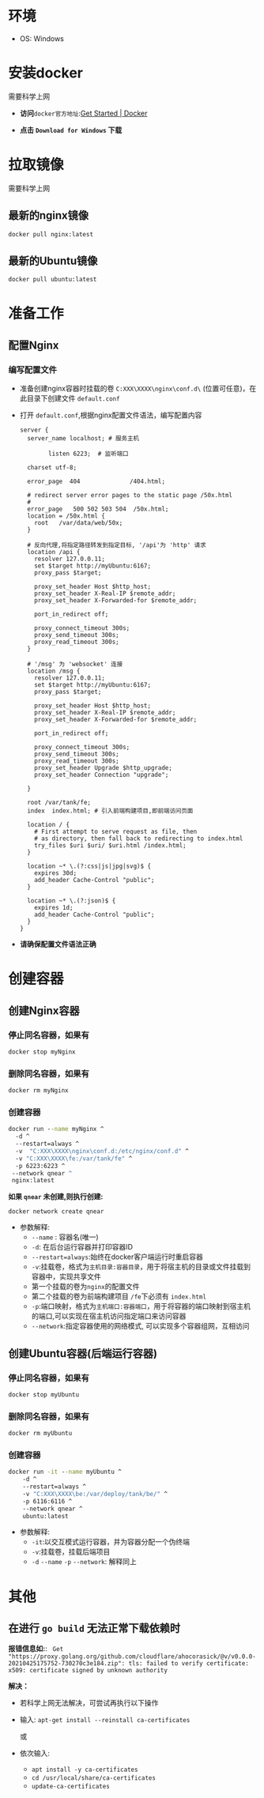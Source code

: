 # 环境

- OS: Windows

# 安装docker

需要科学上网

- **访问**`docker官方地址`:[Get Started | Docker](https://www.docker.com/get-started/)

- **点击  `Download for Windows` 下载**

# 拉取镜像

需要科学上网

## 最新的nginx镜像

```bat
docker pull nginx:latest
```

## 最新的Ubuntu镜像

```bat
docker pull ubuntu:latest
```



# 准备工作

## 配置Nginx

### 编写配置文件

- 准备创建nginx容器时挂载的卷 `C:XXX\XXXX\nginx\conf.d\` (位置可任意)，在此目录下创建文件 `default.conf` 

- 打开 `default.conf`,根据nginx配置文件语法，编写配置内容

  ```nginx
  server {
    server_name localhost; # 服务主机
  
          listen 6223;  # 监听端口
  
    charset utf-8;
  
    error_page  404              /404.html;
  
    # redirect server error pages to the static page /50x.html
    #
    error_page   500 502 503 504  /50x.html;
    location = /50x.html {
      root   /var/data/web/50x;
    }
  	
    # 反向代理,将指定路径转发到指定目标, '/api'为 'http' 请求
    location /api {
      resolver 127.0.0.11;
      set $target http://myUbuntu:6167;
      proxy_pass $target;
  
      proxy_set_header Host $http_host;
      proxy_set_header X-Real-IP $remote_addr;
      proxy_set_header X-Forwarded-for $remote_addr;
  
      port_in_redirect off;
  
      proxy_connect_timeout 300s;
      proxy_send_timeout 300s;
      proxy_read_timeout 300s;
    }
  	
    # '/msg' 为 'websocket' 连接
    location /msg {
      resolver 127.0.0.11;
      set $target http://myUbuntu:6167;
      proxy_pass $target;
      
      proxy_set_header Host $http_host;
      proxy_set_header X-Real-IP $remote_addr;
      proxy_set_header X-Forwarded-for $remote_addr;
  
      port_in_redirect off;
  
      proxy_connect_timeout 300s;
      proxy_send_timeout 300s;
      proxy_read_timeout 300s;
      proxy_set_header Upgrade $http_upgrade;
      proxy_set_header Connection "upgrade";
  
    }
  
    root /var/tank/fe;
    index  index.html; # 引入前端构建项目,即前端访问页面
  
    location / {
      # First attempt to serve request as file, then
      # as directory, then fall back to redirecting to index.html
      try_files $uri $uri/ $uri.html /index.html;
    }
  
    location ~* \.(?:css|js|jpg|svg)$ {
      expires 30d;
      add_header Cache-Control "public";
    }
  
    location ~* \.(?:json)$ {
      expires 1d;
      add_header Cache-Control "public";
    }
  }
  
  ```

- **请确保配置文件语法正确**

# 创建容器

## 创建Nginx容器

### 停止同名容器，如果有

```bat
docker stop myNginx
```

### 删除同名容器，如果有

```bat
docker rm myNginx
```

### 创建容器

```bat
docker run --name myNginx ^
  -d ^
  --restart=always ^
  -v  "C:XXX\XXXX\nginx\conf.d:/etc/nginx/conf.d" ^
  -v "C:XXX\XXXX\fe:/var/tank/fe" ^
  -p 6223:6223 ^
 --network qnear ^ 
 nginx:latest
```

**如果 `qnear` 未创建,则执行创建:**

```
docker network create qnear
```

- 参数解释:
  - `--name` : 容器名(唯一)
  - `-d`: 在后台运行容器并打印容器ID
  - `--restart=always`:始终在docker客户端运行时重启容器
  -  `-v`:挂载卷，格式为`主机目录:容器目录`，用于将宿主机的目录或文件挂载到容器中，实现共享文件
    - 第一个挂载的卷为`nginx`的配置文件
    - 第二个挂载的卷为前端构建项目 `/fe`下必须有 `index.html`
  - `-p`:端口映射，格式为`主机端口:容器端口`，用于将容器的端口映射到宿主机的端口,可以实现在宿主机访问指定端口来访问容器
  - `--network`:指定容器使用的网络模式, 可以实现多个容器组网，互相访问

## 创建Ubuntu容器(后端运行容器)

### 停止同名容器，如果有

```bat
docker stop myUbuntu
```

### 删除同名容器，如果有

```bat
docker rm myUbuntu
```

### 创建容器

```bat
docker run -it --name myUbuntu ^
	-d ^
	--restart=always ^
	-v "C:XXX\XXXX\be:/var/deploy/tank/be/" ^
	-p 6116:6116 ^
	--network qnear ^
	ubuntu:latest
```

- 参数解释:
  - `-it`:以交互模式运行容器，并为容器分配一个伪终端
  - `-v`:挂载卷，挂载后端项目
  - `-d` `--name` `-p` `--network`: 解释同上

# 其他

## **在进行 `go build` 无法正常下载依赖时**

**报错信息如:**: ` Get "https://proxy.golang.org/github.com/cloudflare/ahocorasick/@v/v0.0.0-20210425175752-730270c3e184.zip": tls: failed to verify certificate: x509: certificate signed by unknown authority`

**解决：**

- 若科学上网无法解决，可尝试再执行以下操作

- 输入: `apt-get install --reinstall ca-certificates`

  或

- 依次输入:

  - `apt install -y ca-certificates`
  - `cd /usr/local/share/ca-certificates`
  - `update-ca-certificates`

